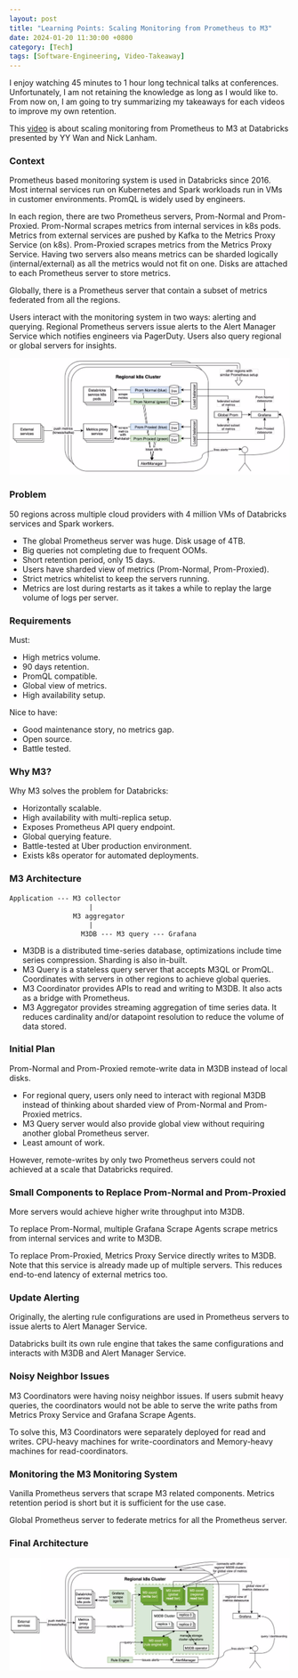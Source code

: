 ```yaml
---
layout: post
title: "Learning Points: Scaling Monitoring from Prometheus to M3"
date: 2024-01-20 11:30:00 +0800
category: [Tech]
tags: [Software-Engineering, Video-Takeaway]
---
```


I enjoy watching 45 minutes to 1 hour long technical talks at conferences. Unfortunately, I am not retaining the knowledge as long as I would like to. From now on, I am going to try summarizing my takeaways for each videos to improve my own retention.

This [video](https://youtu.be/rJ8fucEkgeM?si=SJTxewPSXjEbZ6yK) is about scaling monitoring from Prometheus to M3 at Databricks presented by YY Wan and Nick Lanham.

### Context

Prometheus based monitoring system is used in Databricks since 2016. Most internal services run on Kubernetes and Spark workloads run in VMs in customer environments. PromQL is widely used by engineers.

In each region, there are two Prometheus servers, Prom-Normal and Prom-Proxied. Prom-Normal scrapes metrics from internal services in k8s pods. Metrics from external services are pushed by Kafka to the Metrics Proxy Service (on k8s). Prom-Proxied scrapes metrics from the Metrics Proxy Service. Having two servers also means metrics can be sharded logically (internal/external) as all the metrics would not fit on one. Disks are attached to each Prometheus server to store metrics.

Globally, there is a Prometheus server that contain a subset of metrics federated from all the regions.

Users interact with the monitoring system in two ways: alerting and querying. Regional Prometheus servers issue alerts to the Alert Manager Service which notifies engineers via PagerDuty. Users also query regional or global servers for insights.

![](/assets/img/2023-01-20-1.jpg)

### Problem

50 regions across multiple cloud providers with 4 million VMs of Databricks services and Spark workers.

- The global Prometheus server was huge. Disk usage of 4TB.
- Big queries not completing due to frequent OOMs.
- Short retention period, only 15 days.
- Users have sharded view of metrics (Prom-Normal, Prom-Proxied).
- Strict metrics whitelist to keep the servers running.
- Metrics are lost during restarts as it takes a while to replay the large volume of logs per server.

### Requirements

Must:

- High metrics volume.
- 90 days retention.
- PromQL compatible.
- Global view of metrics.
- High availability setup.

Nice to have:

- Good maintenance story, no metrics gap.
- Open source.
- Battle tested.

### Why M3?

Why M3 solves the problem for Databricks:

- Horizontally scalable.
- High availability with multi-replica setup.
- Exposes Prometheus API query endpoint.
- Global querying feature.
- Battle-tested at Uber production environment.
- Exists k8s operator for automated deployments.

### M3 Architecture

```
Application --- M3 collector
                    |
                M3 aggregator
                    |
                  M3DB --- M3 query --- Grafana
```

- M3DB is a distributed time-series database, optimizations include time series compression. Sharding is also in-built.
- M3 Query is a stateless query server that accepts M3QL or PromQL. Coordinates with servers in other regions to achieve global queries.
- M3 Coordinator provides APIs to read and writing to M3DB. It also acts as a bridge with Prometheus.
- M3 Aggregator provides streaming aggregation of time series data. It reduces cardinality and/or datapoint resolution to reduce the volume of data stored.

### Initial Plan

Prom-Normal and Prom-Proxied remote-write data in M3DB instead of local disks.

- For regional query, users only need to interact with regional M3DB instead of thinking about sharded view of Prom-Normal and Prom-Proxied metrics.
- M3 Query server would also provide global view without requiring another global Prometheus server.
- Least amount of work.

However, remote-writes by only two Prometheus servers could not achieved at a scale that Databricks required.

### Small Components to Replace Prom-Normal and Prom-Proxied

More servers would achieve higher write throughput into M3DB.

To replace Prom-Normal, multiple Grafana Scrape Agents scrape metrics from internal services and write to M3DB.

To replace Prom-Proxied, Metrics Proxy Service directly writes to M3DB. Note that this service is already made up of multiple servers. This reduces end-to-end latency of external metrics too.

### Update Alerting

Originally, the alerting rule configurations are used in Prometheus servers to issue alerts to Alert Manager Service.

Databricks built its own rule engine that takes the same configurations and interacts with M3DB and Alert Manager Service.

### Noisy Neighbor Issues

M3 Coordinators were having noisy neighbor issues. If users submit heavy queries, the coordinators would not be able to serve the write paths from Metrics Proxy Service and Grafana Scrape Agents.

To solve this, M3 Coordinators were separately deployed for read and writes. CPU-heavy machines for write-coordinators and Memory-heavy machines for read-coordinators.

### Monitoring the M3 Monitoring System

Vanilla Prometheus servers that scrape M3 related components. Metrics retention period is short but it is sufficient for the use case.

Global Prometheus server to federate metrics for all the Prometheus server.

### Final Architecture

![](/assets/img/2023-01-20-2.jpg)
